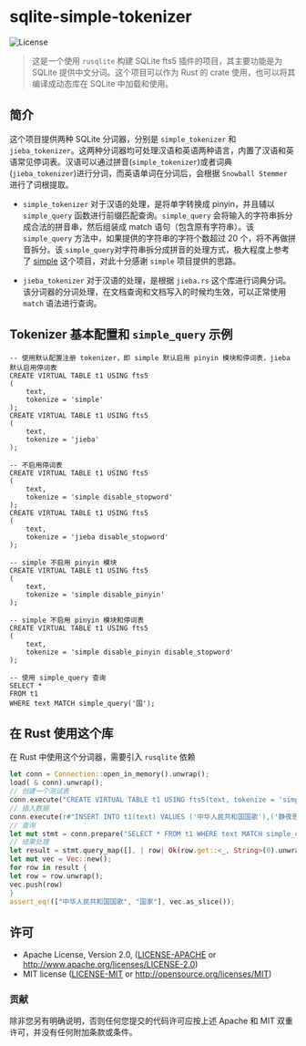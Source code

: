 # sqlite-simple-tokenizer

![License](https://img.shields.io/crates/l/PROJECT.svg)

> 这是一个使用 `rusqlite` 构建 SQLite fts5 插件的项目，其主要功能是为 SQLite 提供中文分词。这个项目可以作为 Rust 的 crate 使用，也可以将其编译成动态库在 SQLite 中加载和使用。

## 简介

这个项目提供两种 SQLite 分词器，分别是 `simple_tokenizer` 和 `jieba_tokenizer`。这两种分词器均可处理汉语和英语两种语言，内置了汉语和英语常见停词表。汉语可以通过拼音(`simple_tokenizer`)或者词典(`jieba_tokenizer`)进行分词，而英语单词在分词后，会根据 `Snowball Stemmer` 进行了词根提取。

- `simple_tokenizer` 对于汉语的处理，是将单字转换成 pinyin，并且辅以 `simple_query` 函数进行前缀匹配查询。`simple_query` 会将输入的字符串拆分成合法的拼音串，然后组装成 match 语句（包含原有字符串）。该 `simple_query` 方法中，如果提供的字符串的字符个数超过 20 个，将不再做拼音拆分。该 `simple_query`对字符串拆分成拼音的处理方式，极大程度上参考了 [simple](https://github.com/wangfenjin/simple) 这个项目，对此十分感谢 `simple` 项目提供的思路。

- `jieba_tokenizer` 对于汉语的处理，是根据 `jieba.rs` 这个库进行词典分词。该分词器的分词处理，在文档查询和文档写入的时候均生效，可以正常使用 `match` 语法进行查询。

## Tokenizer 基本配置和 `simple_query` 示例

```sqlite
-- 使用默认配置注册 tokenizer，即 simple 默认启用 pinyin 模块和停词表，jieba 默认启用停词表
CREATE VIRTUAL TABLE t1 USING fts5
(
    text,
    tokenize = 'simple'
);
CREATE VIRTUAL TABLE t1 USING fts5
(
    text,
    tokenize = 'jieba'
);

-- 不启用停词表
CREATE VIRTUAL TABLE t1 USING fts5
(
    text,
    tokenize = 'simple disable_stopword'
);
CREATE VIRTUAL TABLE t1 USING fts5
(
    text,
    tokenize = 'jieba disable_stopword'
);

-- simple 不启用 pinyin 模块
CREATE VIRTUAL TABLE t1 USING fts5
(
    text,
    tokenize = 'simple disable_pinyin'
);

-- simple 不启用 pinyin 模块和停词表
CREATE VIRTUAL TABLE t1 USING fts5
(
    text,
    tokenize = 'simple disable_pinyin disable_stopword'
);

-- 使用 simple_query 查询
SELECT *
FROM t1
WHERE text MATCH simple_query('国');
```

## 在 Rust 使用这个库

在 Rust 中使用这个分词器，需要引入 `rusqlite` 依赖

```rust
let conn = Connection::open_in_memory().unwrap();
load( & conn).unwrap();
// 创建一个测试表
conn.execute("CREATE VIRTUAL TABLE t1 USING fts5(text, tokenize = 'simple');", [], ).unwrap();
// 插入数据
conn.execute(r#"INSERT INTO t1(text) VALUES ('中华人民共和国国歌'),('静夜思'),('国家'),('举头望明月'),('like'),('liking'),('liked'),('I''m making a sqlite tokenizer'),('I''m learning English');"#, [], ).unwrap();
// 查询
let mut stmt = conn.prepare("SELECT * FROM t1 WHERE text MATCH simple_query('国');").unwrap();
// 结果处理
let result = stmt.query_map([], | row| Ok(row.get::<_, String>(0).unwrap())).unwrap();
let mut vec = Vec::new();
for row in result {
let row = row.unwrap();
vec.push(row)
}
assert_eq!(["中华人民共和国国歌", "国家"], vec.as_slice());
```

## 许可

* Apache License, Version 2.0, ([LICENSE-APACHE](LICENSE-APACHE) or <http://www.apache.org/licenses/LICENSE-2.0>)
* MIT license ([LICENSE-MIT](LICENSE-MIT) or <http://opensource.org/licenses/MIT>)

### 贡献

除非您另有明确说明，否则任何您提交的代码许可应按上述 Apache 和 MIT 双重许可，并没有任何附加条款或条件。